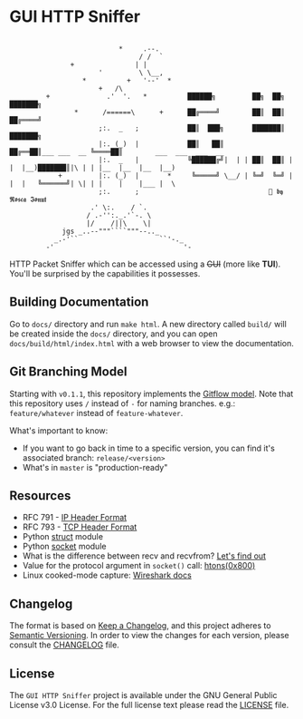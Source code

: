# GUI HTTP Sniffer

```

                           *     .--.
                                / /  `
               +               | |
                      '         \ \__,
                  *          +   '--'  *
                      +   /\
         +              .'  '.   *          ██████╗         ██╗  ██╗            ███████╗
                *      /======\      +      ██╔════╝        ██║  ██║            ██╔════╝
                      ;:.  _   ;            ██║  ███╗       ███████║            ███████╗
                      |:. (_)  |            ██║   ██║       ██╔══██║___ ___  __ ╚════██║        ___  ___  ___  __ 
                      |:.  _   |            ╚██████╔╝|  | | ██║  ██║ |   |  |__)███████║|\ | | |__  |__  |__  |__)
            +         |:. (_)  |       *     ╚═════╝ \__/ | ╚═╝  ╚═╝ |   |  |   ╚══════╝| \| | |    |    |___ |  \
                      ;:.      ;                                🌠 𝖇𝖞 𝕽𝖔𝖘𝖈𝖆 𝕴𝖔𝖓𝖚𝖙
                    .' \:.    / `.
                   / .-'':._.'`-. \
                   |/    /||\    \|
             jgs _..--"""````"""--.._
           _.-'``                    ``'-._
         -'                                '-

```

HTTP Packet Sniffer which can be accessed using a ~~GUI~~ (more like **TUI**).
You'll be surprised by the capabilities it possesses.    

## Building Documentation
Go to `docs/` directory and run `make html`. A new directory called `build/`
will be created inside the `docs/` directory, and you can open 
`docs/build/html/index.html` with a web browser to view the documentation.

## Git Branching Model
Starting with `v0.1.1`, this repository implements the 
[Gitflow model](https://nvie.com/posts/a-successful-git-branching-model/).
Note that this repository uses `/` instead of `-` for naming branches. 
e.g.: `feature/whatever` instead of `feature-whatever`.

What's important to know:
- If you want to go back in time to a specific version, you can find it's
associated branch: `release/<version>`
- What's in `master` is "production-ready"


## Resources
- RFC 791 - [IP Header Format](https://datatracker.ietf.org/doc/html/rfc791#section-3.1)
- RFC 793 - [TCP Header Format](https://datatracker.ietf.org/doc/html/rfc793#section-3.1)
- Python [struct](https://docs.python.org/3/library/struct.html) module
- Python [socket](https://docs.python.org/3/library/socket.html) module 
- What is the difference between recv and recvfrom? [Let's find out](https://forums.codeguru.com/showthread.php?218423-What-is-the-difference-between-recv-and-recvfrom)
- Value for the protocol argument in `socket()` call: [htons(0x800)](https://stackoverflow.com/a/46224239)
- Linux cooked-mode capture: [Wireshark docs](https://wiki.wireshark.org/SLL)

## Changelog
The format is based on [Keep a Changelog](https://keepachangelog.com/en/1.0.0/),
and this project adheres to [Semantic Versioning](https://semver.org/spec/v2.0.0.html). In order to view the
changes for each version, please consult the [CHANGELOG](CHANGELOG.md) file.

## License
The `GUI HTTP Sniffer` project is available under the GNU General Public License v3.0 License.
For the full license text please read the [LICENSE](LICENSE) file.

